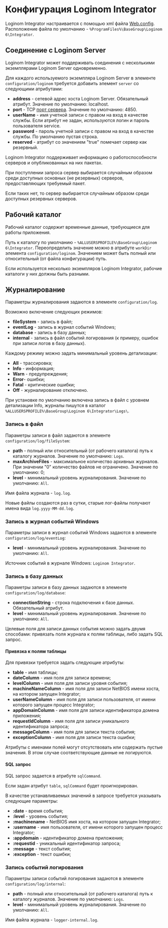 # Конфигурация Loginom Integrator

Loginom Integrator настраивается с помощью xml файла [Web.config](https://ru.wikipedia.org/wiki/Web.config). Расположение файла по умолчанию - `%ProgramFiles%\BaseGroup\Loginom 6\Integrator`.

## Соединение с Loginom Server

Loginom Integrator может поддерживать соединения с несколькими экземплярами Loginom Server одновременно.

Для каждого используемого экземпляра Loginom Server в элементе `configuration/loginom` требуется добавить элемент `server` со следующими атрибутами:

* **address** - сетевой адрес хоста Loginom Server. Обязательный атрибут. Значение по умолчанию: localhost.
* **port** - TCP [порт сервера](../server/setup.md#parametry-loginom-server). Значение по умолчанию: 4850.
* **userName** - имя учетной записи с правом на вход в качестве службы. Если атрибут не задан, используются логин и пароль пользователя service.
* **password** - пароль учетной записи с правом на вход в качестве службы. По умолчанию пустая строка.
* **reserved** - атрибут со значением "true" помечает сервер как резервный.

Loginom Integrator поддерживает информацию о работоспособности серверов и опубликованных на них пакетах.

При поступлении запроса сервер выбирается случайным образом среди доступных основных (не резервных) серверов, предоставляющих требуемый пакет.

Если таких нет, то сервер выбирается случайным образом среди доступных резервных серверов.

## Рабочий каталог

Рабочий каталог содержит временные данные, требующиеся для работы приложения.

Путь к каталогу по умолчанию - `%ALLUSERSPROFILE%\BaseGroup\Loginom 6\Integrator`. Переопределить значение можно в атрибуте `workDir` элемента `configuration/loginom`. Значением может быть полный или относительный (от файла конфигурации) путь.

Если используется несколько экземпляров Loginom Integrator, рабочие каталоги у них должны быть разными.

## Журналирование

Параметры журналирования задаются в элементе `configuration/log`.

Возможно включение следующих режимов:

* **fileSystem** - запись в файл;
* **eventLog** - запись в журнал событий Windows;
* **database** - запись в базу данных;
* **internal** - запись в файл событий логирования (к примеру, ошибок при записи логов в базу данных).

Каждому режиму можно задать минимальный уровень детализации:

* **All** - трассировка;
* **Info** - информация;
* **Warn** - предупреждения;
* **Error**- ошибки;
* **Fatal** - критические ошибки;
* **Off** - журналирование отключено.

При установке по умолчанию включена запись в файл с уровнем детализации Info, журналы пишутся в каталог `%ALLUSERSPROFILE%\BaseGroup\Loginom 6\Integrator\Logs\`.

### Запись в файл

Параметры записи в файл задаются в элементе `configuration/log/fileSystem`:

* **path** - полный или относительный (от рабочего каталога) путь к каталогу журналов. Значение по умолчанию: `Logs`.
* **maxArchiveFiles** - максимальное количество архивных журналов. При значении "0" количество файлов не ограничено. Значение по умолчанию: 0;
* **level** - минимальный уровень журналирования. Значение по умолчанию: `All`.

Имя файла журнала - `log.log`.

Новые файлы создаются раз в сутки, старые лог-файлы получают имена вида `log.yyyy-MM-dd.log`.

### Запись в журнал событий Windows

Параметры записи в журнал событий Windows задаются в элементе `configuration/log/eventLog`:

* **level** - минимальный уровень журналирования. Значение по умолчанию: `All`.

Источник событий в журнале Windows: `Loginom Integrator`.

### Запись в базу данных

Параметры записи в базу данных задаются в элементе `configuration/log/database`:

* **connectionString** - строка подключения к базе данных. Обязательный атрибут.
* **level** - минимальный уровень журналирования. Значение по умолчанию: `All`.

Целевые поля для записи данных события можно задать двумя способами: привязать поля журнала к полям таблицы, либо задать SQL запрос.

#### Привязка к полям таблицы

Для привязки требуется задать следующие атрибуты:

* **table** - имя таблицы;
* **dateColumn** - имя поля для записи времени;
* **levelColumn** - имя поля для записи уровня события;
* **machineNameColumn** - имя поля для записи NetBIOS имени хоста, на котором запущен Integrator;
* **userNameColumn** - имя поля для записи пользователя, от имени которого запущен процесс Integrator;
* **appDomainColumn** - имя поля для записи идентификатора домена приложения;
* **requestIdColumn** - имя поля для записи уникального идентификатора запроса;
* **messageColumn** - имя поля для записи текста события;
* **exceptionColumn** - имя поля для записи текста ошибки;

Атрибуты с именами полей могут отсутствовать или содержать пустые значения. В этом случае соответствующие данные не логируются.

#### SQL запрос

SQL запрос задается в атрибуте `sqlCommand`.

Если задан атрибут `table`, `sqlCommand` будет проигнорирован.

В качестве устанавливаемых значений в запросе требуется указывать следующие параметры:

* **:date** - время события;
* **:level** - уровень события;
* **:machinename** - NetBIOS имя хоста, на котором запущен Integrator;
* **:username** - имя пользователя, от имени которого запущен процесс Integrator;
* **:appdomain** - идентификатор домена приложения;
* **:requestid** - уникальный идентификатор запроса;
* **:message** - текст события;
* **:exception** - текст ошибки;

### Запись событий логирования

Параметры записи событий логирования задаются в элементе `configuration/log/internal`:

* **path** - полный или относительный (от рабочего каталога) путь к каталогу журналов. Значение по умолчанию: `Logs`.
* **level** - минимальный уровень журналирования. Значение по умолчанию: `All`.

Имя файла журнала - `logger-internal.log`.
